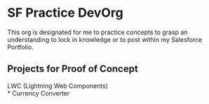 # SF Practice DevOrg
This org is designated for me to practice concepts to grasp an understanding to lock in knowledge or to post within my Salesforce Portfolio.


## Projects for Proof of Concept

<summary>LWC (Lightning Web Components)</summary>
* Currency Converter
